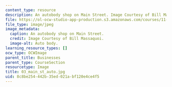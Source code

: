 ```yaml
---
content_type: resource
description: An autobody shop on Main Street. Image Courtesy of Bill Massaquoi.
file: https://ol-ocw-studio-app-production.s3.amazonaws.com/courses/11-945-springfield-studio-fall-2005/8c8be254442b35ed021abf120e4ce4f5_03_main_st_auto.jpg
file_type: image/jpeg
image_metadata:
  caption: An autobody shop on Main Street.
  credit: Image Courtesy of Bill Massaquoi.
  image-alt: Auto body.
learning_resource_types: []
ocw_type: OCWImage
parent_title: Businesses
parent_type: CourseSection
resourcetype: Image
title: 03_main_st_auto.jpg
uid: 8c8be254-442b-35ed-021a-bf120e4ce4f5
---
```

